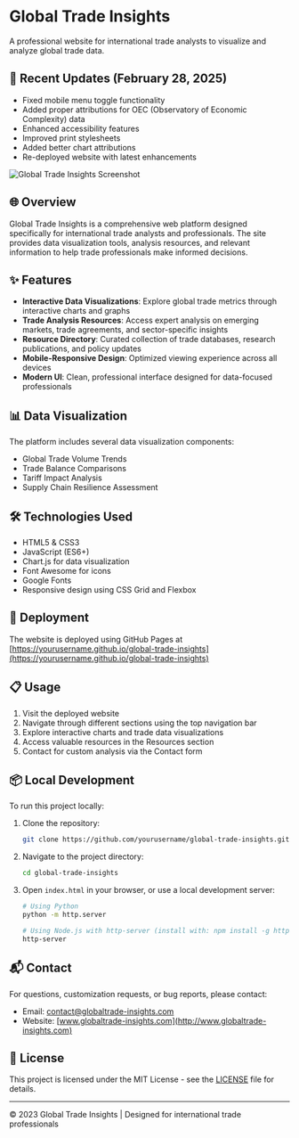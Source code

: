 # Global Trade Insights

A professional website for international trade analysts to visualize and analyze global trade data.

## 🔄 Recent Updates (February 28, 2025)

- Fixed mobile menu toggle functionality
- Added proper attributions for OEC (Observatory of Economic Complexity) data
- Enhanced accessibility features
- Improved print stylesheets
- Added better chart attributions
- Re-deployed website with latest enhancements

![Global Trade Insights Screenshot](screenshot.png)

## 🌐 Overview

Global Trade Insights is a comprehensive web platform designed specifically for international trade analysts and professionals. The site provides data visualization tools, analysis resources, and relevant information to help trade professionals make informed decisions.

## ✨ Features

- **Interactive Data Visualizations**: Explore global trade metrics through interactive charts and graphs
- **Trade Analysis Resources**: Access expert analysis on emerging markets, trade agreements, and sector-specific insights
- **Resource Directory**: Curated collection of trade databases, research publications, and policy updates
- **Mobile-Responsive Design**: Optimized viewing experience across all devices
- **Modern UI**: Clean, professional interface designed for data-focused professionals

## 📊 Data Visualization

The platform includes several data visualization components:

- Global Trade Volume Trends
- Trade Balance Comparisons
- Tariff Impact Analysis
- Supply Chain Resilience Assessment

## 🛠️ Technologies Used

- HTML5 & CSS3
- JavaScript (ES6+)
- Chart.js for data visualization
- Font Awesome for icons
- Google Fonts
- Responsive design using CSS Grid and Flexbox

## 🚀 Deployment

The website is deployed using GitHub Pages at [https://yourusername.github.io/global-trade-insights](https://yourusername.github.io/global-trade-insights)

## 📋 Usage

1. Visit the deployed website
2. Navigate through different sections using the top navigation bar
3. Explore interactive charts and trade data visualizations
4. Access valuable resources in the Resources section
5. Contact for custom analysis via the Contact form

## 📦 Local Development

To run this project locally:

1. Clone the repository:
   ```bash
   git clone https://github.com/yourusername/global-trade-insights.git
   ```

2. Navigate to the project directory:
   ```bash
   cd global-trade-insights
   ```

3. Open `index.html` in your browser, or use a local development server:
   ```bash
   # Using Python
   python -m http.server
   
   # Using Node.js with http-server (install with: npm install -g http-server)
   http-server
   ```

## 📬 Contact

For questions, customization requests, or bug reports, please contact:
- Email: contact@globaltrade-insights.com
- Website: [www.globaltrade-insights.com](http://www.globaltrade-insights.com)

## 📄 License

This project is licensed under the MIT License - see the [LICENSE](LICENSE) file for details.

---

© 2023 Global Trade Insights | Designed for international trade professionals 